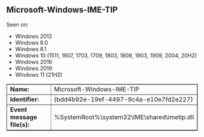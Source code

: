 ## Microsoft-Windows-IME-TIP

Seen on:
* Windows 2012
* Windows 8.0
* Windows 8.1
* Windows 10 (1511, 1607, 1703, 1709, 1803, 1809, 1903, 1909, 2004, 20H2)
* Windows 2016
* Windows 2019
* Windows 11 (21H2)

<table border="1" class="docutils">
  <tbody>
    <tr>
      <td><b>Name:</b></td>
      <td>Microsoft-Windows-IME-TIP</td>
    </tr>
    <tr>
      <td><b>Identifier:</b></td>
      <td>{bdd4b92e-19ef-4497-9c4a-e10e7fd2e227}</td>
    </tr>
    <tr>
      <td><b>Event message file(s):</b></td>
      <td>%SystemRoot%\system32\IME\shared\imetip.dll</td>
    </tr>
  </tbody>
</table>

&nbsp;


